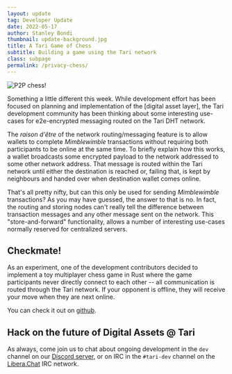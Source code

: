 ```yaml
---
layout: update
tag: Developer Update
date: 2022-05-17
author: Stanley Bondi
thumbnail: update-background.jpg
title: A Tari Game of Chess
subtitle: Building a game using the Tari network
class: subpage
permalink: /privacy-chess/
---
```


![P2P chess!](/assets/img/posts/chess.jpeg)


Something a little different this week. While development effort has been focused on planning and implementation of 
the [digital asset layer], the Tari development community has been thinking about some interesting use-cases for 
e2e-encrypted messaging routed on the Tari DHT network. 

The _raison d'être_ of the network routing/messaging feature is to allow wallets to complete _Mimblewimble_ transactions
without requiring both participants to be online at the same time. To briefly explain how this works, a wallet broadcasts 
some encrypted payload to the network addressed to some other network address. That message is routed within the Tari
network until either the destination is reached or, failing that, is kept by neighbours and handed over when destination 
wallet comes online.

That's all pretty nifty, but can this only be used for sending _Mimblewimble_ transactions? As you may have guessed, the 
answer to that is no. In fact, the routing and storing nodes can't really tell the difference between transaction messages 
and any other message sent on the network. This "store-and-forward" functionality, allows a number of interesting use-cases 
normally reserved for centralized servers.

## Checkmate!

As an experiment, one of the development contributors decided to implement a toy multiplayer chess game in Rust 
where the game participants never directly connect to each other -- all communication is routed through the Tari network.
If your opponent is offline, they will receive your move when they are next online.

You can check it out on [github](https://github.com/sdbondi/p2p-chess/releases).

[digital assets layer]: https://rfc.tari.com/RFC-0312_DANHighLevelSpecification.html

## Hack on the future of Digital Assets @ Tari

As always, come join us to chat about ongoing development in the `dev` channel on our [Discord server], or on IRC in the `#tari-dev` channel on the [Libera.Chat] IRC network.

[discord server]: https://discord.gg/tari
[libera.chat]: https://libera.chat
[telegram]: https://t.me/tariproject
